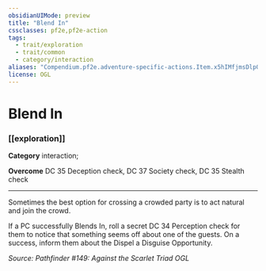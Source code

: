 ```yaml
---
obsidianUIMode: preview
title: "Blend In"
cssclasses: pf2e,pf2e-action
tags:
  - trait/exploration
  - trait/common
  - category/interaction
aliases: "Compendium.pf2e.adventure-specific-actions.Item.x5hIMfjmsDlpQWyt"
license: OGL
---
```

# Blend In

### [[exploration]]

**Category** interaction; 




**Overcome** DC 35 Deception check, DC 37 Society check, DC 35 Stealth check

* * *

Sometimes the best option for crossing a crowded party is to act natural and join the crowd.

If a PC successfully Blends In, roll a secret DC 34 Perception check for them to notice that something seems off about one of the guests. On a success, inform them about the Dispel a Disguise Opportunity.

*Source: Pathfinder #149: Against the Scarlet Triad*
*OGL*
